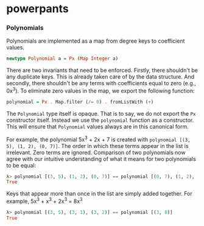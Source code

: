 # powerpants

### Polynomials

Polynomials are implemented as a map from degree keys to coefficient values.

```haskell
newtype Polynomial a = Px (Map Integer a)
```

There are two invariants that need to be enforced. Firstly, there shouldn't be any duplicate keys. This is already taken care of by the data structure. And secondly, there shouldn't be any terms with coefficients equal to zero (e.g., 0x<sup>3</sup>). To eliminate zero values in the map, we export the following function:

```haskell
polynomial = Px . Map.filter (/= 0) . fromListWith (+)
```

The `Polynomial` type itself is opaque. That is to say, we do not export the `Px` constructor itself. Instead we use the `polynomial` function as a constructor. This will ensure that `Polynomial` values always are in this canonical form.

For example, the polynomial 5x<sup>3</sup> + 2x + 7 is created with `polynomial [(3, 5), (1, 2), (0, 7)]`. The order in which these terms appear in the list is irrelevant. Zero terms are ignored. Comparison of two polynomials now agree with our intuitive understanding of what it means for two polynomials to be equal:

```haskell
λ> polynomial [(3, 5), (1, 2), (0, 7)] == polynomial [(0, 7), (1, 2), (2, 0), (3, 5)]
True
```

Keys that appear more than once in the list are simply added together. For example, 5x<sup>3</sup> + x<sup>3</sup> + 2x<sup>3</sup> = 8x<sup>3</sup> 

```haskell
λ> polynomial [(3, 5), (3, 1), (3, 2)] == polynomial [(3, 8)]
True
```



<!--

A polynomial (in one variable) is represented by a list of monomials, in which each term is given as a degree-coefficient pair.

```haskell
newtype Polynomial a = Px [(Integer, a)] 
  deriving (Show, Eq, Ord)
```
For example, the polynomial 5x<sup>3</sup> + 2x + 7 is implemented in list form as:

```haskell
polynomial [(3, 5), (1, 2), (0, 7)]
```

```haskell
λ> polynomial [(3, 5), (1, 2), (0, 7)] == polynomial [(0, 7), (1, 2), (2, 0), (3, 5)]
True
```



### Polynomials

A polynomial (in one variable) is represented by a list of monomials, in which each term is given as a degree-coefficient pair.

```haskell
type Polynomial a = [(Integer, a)]
```

For example, the polynomial <i> 5x<sup>3</sup> + 2x + 7 </i> is implemented in list form as:

```haskell
[(3, 5), (1, 2), (0, 7)]
```

It is convenient to work with these lists in sorted order, with the leading term first.

```haskell
pxsorted = sortBy (flip compare `on` fst)
```

We can implement some basic building blocks.

```haskell
px1x = [(1, 1)]            
pxconst n = [(0, n)]    -- A constant is a zero-degree monomial.
```

The zero polynomial is represented by the empty list.  

```haskell
pxzero = []
```

This is consistent with the idea that the degree of a polynomial is equal to the degree of its highest order monomial. In our implementation, this is the first element's first component in the sorted list of terms. Since the empty list doesn't have any terms, its degree is undefined. 

```haskell
pxdeg [] = -1
pxdeg terms = fst (head (pxsorted terms))
```

The additive inverse of a polynomial is constructed by negating the second component of each element in the list.

```
pxneg = fmap (fmap negate)
```

### Expressions in one variable

### Symbolic algebra

### Simplifying expressions

##### Flattening nested nodes

A multiplication or addition node that appears inside a node of the same type can safely be merged with its parent, since these operators satisfy the associative law. For example, the identity <i> a + b + (c + d + e) = a + b + c + d + e </i> is captured by to the following node tree simplification step:

```
   (+)                    (+)
    |                      |
[ a b (+) ]   ===>   [ a b c d e ]
       | 
   [ c d e ]
```

Flattening can be performed recursively.

```
   (+)                      (+)
    |                        |
[ a b (+) ]   ===>   [ a b c d e f g ]
       | 
  [ c (+) g ]
       |
   [ d e f ]
```

```haskell
flat :: Op -> [Expr a] -> [Expr a]
flat op = rec where
    rec [] = []
    rec (expr:exprs) = 
        case expr of
          (Op op' xs) | op == op' -> rec exprs ++ rec xs
          _ -> expr : rec exprs
```

##### Identities

```
   (+)
    |   ===>   0
   [ ]
```

```
   (×)
    |   ===>   1
   [ ]
```

```
   (+)
    |   ===>   a
  [ a ]
```

```
   (×)
    |   ===>   a
  [ a ]
```

##### Misc.

```
     (+)              (+)
      |      ===>      |
  [ a 0 b ]         [ a b ]
```

```
     (×)              (×)
      |      ===>      |
  [ a 1 b ]         [ a b ]
```

##### Zero product

```
     (×)         
      |      ===>   0
  [ a 0 b ]     
```

-->
